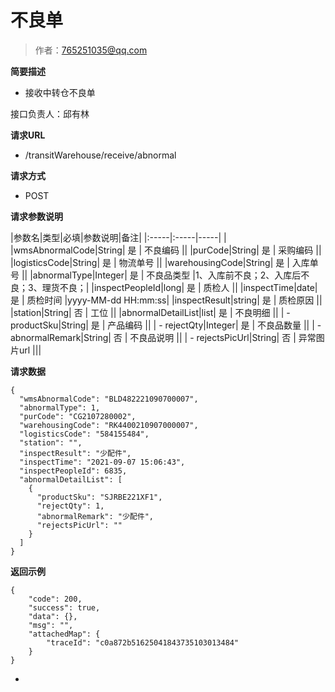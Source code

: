 # 不良单

> 作者：765251035@qq.com

**简要描述**

- 接收中转仓不良单

接口负责人：邱有林

**请求URL**
- /transitWarehouse/receive/abnormal


**请求方式**
- POST

**请求参数说明**

|参数名|类型|必填|参数说明|备注|
|:-----|:-----|-----| |
|wmsAbnormalCode|String| 是 | 不良编码 ||
|purCode|String| 是 | 采购编码 ||
|logisticsCode|String| 是 | 物流单号 ||
|warehousingCode|String| 是 | 入库单号 ||
|abnormalType|Integer| 是 | 不良品类型 |1、入库前不良；2、入库后不良；3、理货不良；|
|inspectPeopleId|long| 是 | 质检人 ||
|inspectTime|date| 是 | 质检时间 |yyyy-MM-dd HH:mm:ss|
|inspectResult|string| 是 | 质检原因 ||
|station|String| 否 | 工位 ||
|abnormalDetailList|list| 是 | 不良明细 ||
| - productSku|String| 是 | 产品编码 ||
| - rejectQty|Integer| 是 | 不良品数量 ||
| - abnormalRemark|String| 否 | 不良品说明 ||
| - rejectsPicUrl|String| 否 | 异常图片url |||


**请求数据**
```
{
  "wmsAbnormalCode": "BLD482221090700007",
  "abnormalType": 1,
  "purCode": "CG2107280002",
  "warehousingCode": "RK4400210907000007",
  "logisticsCode": "584155484",
  "station": "",
  "inspectResult": "少配件",
  "inspectTime": "2021-09-07 15:06:43",
  "inspectPeopleId": 6835,
  "abnormalDetailList": [
    {
      "productSku": "SJRBE221XF1",
      "rejectQty": 1,
      "abnormalRemark": "少配件",
      "rejectsPicUrl": ""
    }
  ]
}

```


**返回示例**

```
{
    "code": 200,
    "success": true,
    "data": {},
    "msg": "",
    "attachedMap": {
        "traceId": "c0a872b51625041843735103013484"
    }
}
```

-
